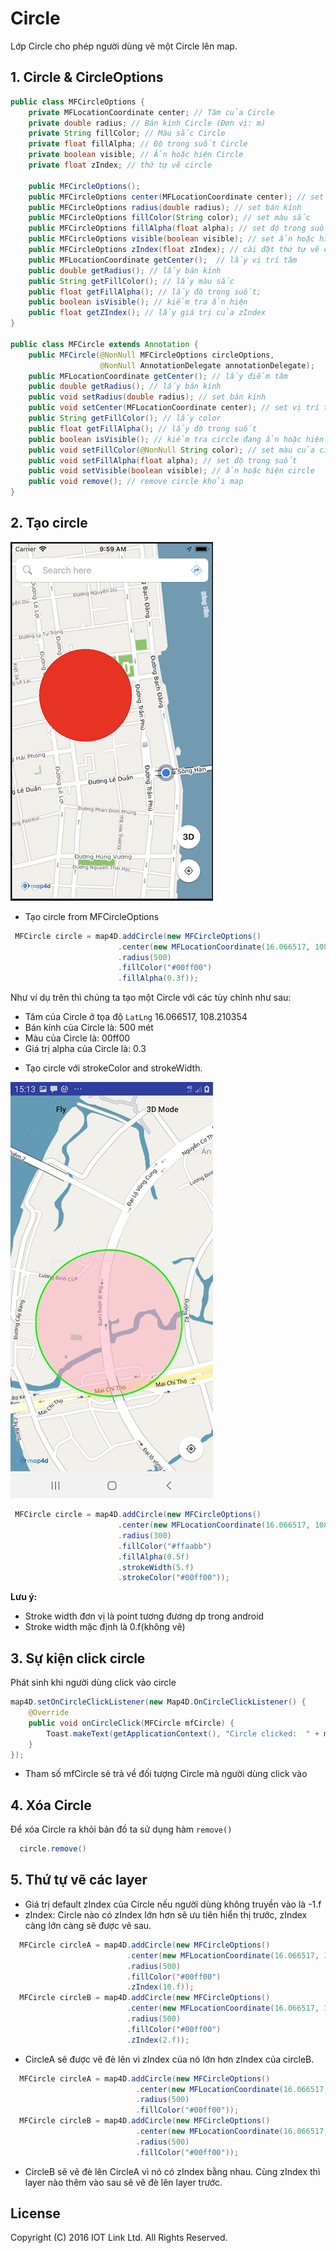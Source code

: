 # Circle
Lớp Circle cho phép người dùng vẽ một Circle lên map.

## 1. Circle & CircleOptions

```java
public class MFCircleOptions {
	private MFLocationCoordinate center; // Tâm của Circle 
	private double radius; // Bán kính Circle (Đơn vị: m)
	private String fillColor; // Màu sắc Circle
	private float fillAlpha; // Độ trong suốt Circle
	private boolean visible; // Ẩn hoặc hiện Circle
	private float zIndex; // thứ tự vẽ circle
	
	public MFCircleOptions();
	public MFCircleOptions center(MFLocationCoordinate center); // set vị trí tâm
	public MFCircleOptions radius(double radius); // set bán kính
	public MFCircleOptions fillColor(String color); // set màu sắc
	public MFCircleOptions fillAlpha(float alpha); // set độ trong suốt
	public MFCircleOptions visible(boolean visible); // set ẩn hoặc hiện circle
	public MFCircleOptions zIndex(float zIndex); // cài đặt thứ tự vẽ circle trên map
	public MFLocationCoordinate getCenter();  // lấy vị trí tâm
	public double getRadius(); // lấy bán kính
	public String getFillColor(); // lấy màu sắc
	public float getFillAlpha(); // lấy độ trong suốt;
	public boolean isVisible(); // kiểm tra ẩn hiện
	public float getZIndex(); // lấy giá trị của zIndex
}

public class MFCircle extends Annotation {
    public MFCircle(@NonNull MFCircleOptions circleOptions,
                    @NonNull AnnotationDelegate annotationDelegate);
    public MFLocationCoordinate getCenter(); // lấy điểm tâm
    public double getRadius(); // lấy bán kính
    public void setRadius(double radius); // set bán kính
    public void setCenter(MFLocationCoordinate center); // set vị trí tâm
    public String getFillColor(); // lấy color
    public float getFillAlpha(); // lấy độ trong suốt
    public boolean isVisible(); // kiểm tra circle đang ẩn hoặc hiện
    public void setFillColor(@NonNull String color); // set màu của circle
    public void setFillAlpha(float alpha); // set độ trong suốt
    public void setVisible(boolean visible); // ẩn hoặc hiện circle
    public void remove(); // remove circle khỏi map
}
```

## 2. Tạo circle

![CocoaPods](../resources/6-circle.png)

- Tạo circle from MFCircleOptions 

```java
 MFCircle circle = map4D.addCircle(new MFCircleOptions()
                        .center(new MFLocationCoordinate(16.066517, 108.210354))
                        .radius(500)
                        .fillColor("#00ff00")
                        .fillAlpha(0.3f));
```

Như ví dụ trên thì chúng ta tạo một Circle với các tùy chỉnh như sau:
* Tâm của Circle ở tọa độ `LatLng` 16.066517, 108.210354
* Bán kính của Circle là: 500 mét
* Màu của Circle là: 00ff00
* Giá trị alpha của Circle là: 0.3

- Tạo circle với strokeColor and strokeWidth.

![CocoaPods](../resources/6-circle-stroke.jpg)

```java
 MFCircle circle = map4D.addCircle(new MFCircleOptions()
                        .center(new MFLocationCoordinate(16.066517, 108.210354))
                        .radius(300)
                        .fillColor("#ffaabb")
                        .fillAlpha(0.5f)
                        .strokeWidth(5.f)
                        .strokeColor("#00ff00"));
```

**Lưu ý:**

   - Stroke width đơn vị là point tương đương dp trong android
   - Stroke width mặc định là 0.f(không vẽ)      

## 3. Sự kiện click circle

Phát sinh khi người dùng click vào circle

```java
map4D.setOnCircleClickListener(new Map4D.OnCircleClickListener() {
    @Override
    public void onCircleClick(MFCircle mfCircle) {
        Toast.makeText(getApplicationContext(), "Circle clicked:  " + mfCircle.getId(), Toast.LENGTH_SHORT).show();
    }
});
```

* Tham số mfCircle sẽ trả về đối tượng Circle mà người dùng click vào

## 4. Xóa Circle

Để xóa Circle ra khỏi bản đồ ta sử dụng hàm `remove()`

```java
  circle.remove()
```

## 5. Thứ tự vẽ các layer

- Giá trị default zIndex của Circle nếu người dùng không truyền vào là -1.f
- zIndex: Circle nào có zIndex lớn hơn sẽ ưu tiên hiển thị trước, zIndex càng lớn càng sẽ được vẽ sau.

```java
  MFCircle circleA = map4D.addCircle(new MFCircleOptions()
                          .center(new MFLocationCoordinate(16.066517, 108.210354))
                          .radius(500)
                          .fillColor("#00ff00")
                          .zIndex(10.f));
  MFCircle circleB = map4D.addCircle(new MFCircleOptions()
                          .center(new MFLocationCoordinate(16.066517, 108.210354))
                          .radius(500)
                          .fillColor("#00ff00")
                          .zIndex(2.f));
```
- CircleA sẽ được vẽ đè lên vì zIndex của nó lớn hơn zIndex của circleB.

```java
  MFCircle circleA = map4D.addCircle(new MFCircleOptions()
                            .center(new MFLocationCoordinate(16.066517, 108.210354))
                            .radius(500)
                            .fillColor("#00ff00"));
  MFCircle circleB = map4D.addCircle(new MFCircleOptions()
                            .center(new MFLocationCoordinate(16.066517, 108.210354))
                            .radius(500)
                            .fillColor("#00ff00"));
```

- CircleB sẽ vẽ đè lên CircleA vì nó có zIndex bằng nhau. Cùng zIndex thì layer nào thêm vào sau sẽ vẽ đè lên layer trước.

License
-------

Copyright (C) 2016 IOT Link Ltd. All Rights Reserved.
